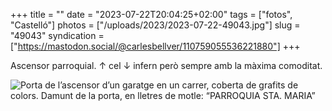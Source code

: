 +++
title = ""
date = "2023-07-22T20:04:25+02:00"
tags = ["fotos", "Castelló"]
photos = ["/uploads/2023/2023-07-22-49043.jpg"]
slug = "49043"
syndication = ["https://mastodon.social/@carlesbellver/110759055536221880"]
+++

Ascensor parroquial. ↑ cel ↓ infern però sempre amb la màxima comoditat.

<img alt="Porta de l’ascensor d’un garatge en un carrer, coberta de grafits de colors. Damunt de la porta, en lletres de motle: “PARROQUIA STA. MARIA”" src="/uploads/2023/2023-07-22-49043.jpg">
